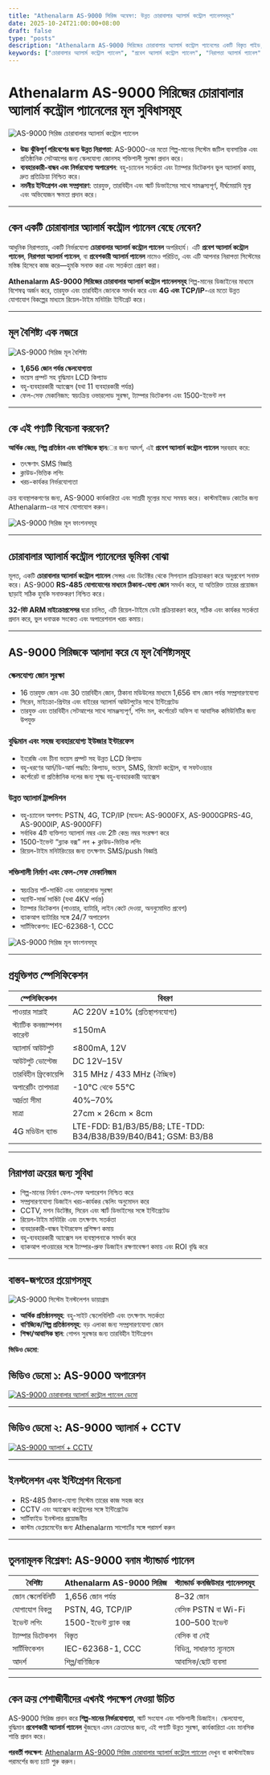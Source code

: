 ```yaml
---
title: "Athenalarm AS-9000 সিরিজ অন্বেষণ: উন্নত চোরাবালার অ্যালার্ম কন্ট্রোল প্যানেলসমূহ"
date: 2025-10-24T21:00:00+08:00
draft: false
type: "posts"
description: "Athenalarm AS-9000 সিরিজের চোরাবালার অ্যালার্ম কন্ট্রোল প্যানেলের একটি বিস্তৃত গাইড, যা শিল্প, বাণিজ্যিক এবং আবাসিক নিরাপত্তার জন্য আদর্শ। মূল বৈশিষ্ট্য, সুবিধা এবং ক্রয় সংক্রান্ত সুবিধা সম্পর্কে জানুন।"
keywords: ["চোরাবালার অ্যালার্ম কন্ট্রোল প্যানেল", "প্রবেশ অ্যালার্ম কন্ট্রোল প্যানেল", "নিরাপত্তা অ্যালার্ম প্যানেল", "প্রবেশকারী অ্যালার্ম প্যানেল"]
---
```


# Athenalarm AS-9000 সিরিজের চোরাবালার অ্যালার্ম কন্ট্রোল প্যানেলের মূল সুবিধাসমূহ

![AS-9000 সিরিজ চোরাবালার অ্যালার্ম কন্ট্রোল প্যানেল](https://athenalarm.com/wp-content/uploads/2022/02/Athenalarm-alarm-control-panel.jpg)

- **উচ্চ ঝুঁকিপূর্ণ পরিবেশের জন্য উন্নত নিরাপত্তা**: AS-9000-এর মতো শিল্প-মানের সিস্টেম জটিল ব্যবসায়িক এবং প্রতিষ্ঠানিক সেটআপের জন্য স্কেলযোগ্য জোনসহ শক্তিশালী সুরক্ষা প্রদান করে।  
- **ব্যবহারকারী-বান্ধব এবং নির্ভরযোগ্য অপারেশন**: বহু-চ্যানেল সতর্কতা এবং ট্যাম্পার ডিটেকশন ভুল অ্যালার্ম কমায়, দ্রুত প্রতিক্রিয়া নিশ্চিত করে।  
- **নমনীয় ইন্টিগ্রেশন এবং সম্প্রসারণ**: তারযুক্ত, তারবিহীন এবং স্মার্ট ডিভাইসের সাথে সামঞ্জস্যপূর্ণ, দীর্ঘমেয়াদি মূল্য এবং অভিযোজন ক্ষমতা প্রদান করে।  

---

## কেন একটি চোরাবালার অ্যালার্ম কন্ট্রোল প্যানেল বেছে নেবেন?

আধুনিক নিরাপত্তায়, একটি নির্ভরযোগ্য **চোরাবালার অ্যালার্ম কন্ট্রোল প্যানেল** অপরিহার্য। এটি **প্রবেশ অ্যালার্ম কন্ট্রোল প্যানেল**, **নিরাপত্তা অ্যালার্ম প্যানেল**, বা **প্রবেশকারী অ্যালার্ম প্যানেল** নামেও পরিচিত, এবং এটি আপনার নিরাপত্তা সিস্টেমের মস্তিষ্ক হিসেবে কাজ করে—হুমকি সনাক্ত করা এবং সতর্কতা প্রেরণ করা।  

**Athenalarm AS-9000 সিরিজের চোরাবালার অ্যালার্ম কন্ট্রোল প্যানেলসমূহ** শিল্প-মানের ডিজাইনের মাধ্যমে বিশেষত্ব অর্জন করে, তারযুক্ত এবং তারবিহীন জোনকে সমর্থন করে এবং **4G এবং TCP/IP**-এর মতো উন্নত যোগাযোগ বিকল্পের মাধ্যমে রিয়েল-টাইম মনিটরিং ইন্টিগ্রেট করে।

---

## মূল বৈশিষ্ট্য এক নজরে

![AS-9000 সিরিজ মূল বৈশিষ্ট্য](https://athenalarm.com/wp-content/uploads/2025/10/Athenalarm-alarm-control-panel-1.jpg)

- **1,656 জোন পর্যন্ত স্কেলযোগ্যতা**  
- ভয়েস প্রম্পট সহ বুদ্ধিমান LCD কিপ্যাড  
- বহু-ব্যবহারকারী অ্যাক্সেস (যথা 11 ব্যবহারকারী পর্যন্ত)  
- ফেল-সেফ মেকানিজম: স্বয়ংক্রিয় ওভারলোড সুরক্ষা, ট্যাম্পার ডিটেকশন এবং 1500-ইভেন্ট লগ  

---

## কে এই পণ্যটি বিবেচনা করবেন?

**আর্থিক কেন্দ্র, শিল্প প্রতিষ্ঠান এবং বাণিজ্যিক স্থান**ের জন্য আদর্শ, এই **প্রবেশ অ্যালার্ম কন্ট্রোল প্যানেল** সরবরাহ করে:  
- তৎক্ষণাৎ SMS বিজ্ঞপ্তি  
- ক্লাউড-ভিত্তিক লগিং  
- খরচ-কার্যকর নির্ভরযোগ্যতা  

ক্রয় ব্যবস্থাপকগণের জন্য, AS-9000 কার্যকারিতা এবং সাশ্রয়ী মূল্যের মধ্যে সমন্বয় করে। কাস্টমাইজড কোটের জন্য Athenalarm-এর সাথে যোগাযোগ করুন।

![AS-9000 সিরিজ মূল ফাংশনসমূহ](https://athenalarm.com/wp-content/uploads/2025/10/Athenalarm-alarm-control-panel-2-scaled.jpg)

---

## চোরাবালার অ্যালার্ম কন্ট্রোল প্যানেলের ভূমিকা বোঝা

মূলত, একটি **চোরাবালার অ্যালার্ম কন্ট্রোল প্যানেল** সেন্সর এবং ডিটেক্টর থেকে সিগন্যাল প্রক্রিয়াকরণ করে অনুপ্রবেশ সনাক্ত করে। AS-9000 **RS-485 যোগাযোগের মাধ্যমে ঠিকানা-যোগ্য জোন** সমর্থন করে, যা অতিরিক্ত তারের প্রয়োজন ছাড়াই সঠিক হুমকি সনাক্তকরণ নিশ্চিত করে।  

**32-বিট ARM মাইক্রোপ্রসেসর** দ্বারা চালিত, এটি রিয়েল-টাইমে ডেটা প্রক্রিয়াকরণ করে, সঠিক এবং কার্যকর সতর্কতা প্রদান করে, ভুল ধনাত্মক সংকেত এবং অপারেশনাল খরচ কমায়।

---

## AS-9000 সিরিজকে আলাদা করে যে মূল বৈশিষ্ট্যসমূহ

### স্কেলযোগ্য জোন সুরক্ষা
- 16 তারযুক্ত জোন এবং 30 তারবিহীন জোন, ঠিকানা মডিউলের মাধ্যমে 1,656 বাস জোন পর্যন্ত সম্প্রসারণযোগ্য  
- সিরেন, মাইক্রো-প্রিন্টার এবং বাইরের অ্যালার্ম আউটপুটের সাথে ইন্টিগ্রেটেড  
- তারযুক্ত এবং তারবিহীন সেটআপের সাথে সামঞ্জস্যপূর্ণ, শপিং মল, কর্পোরেট অফিস বা আবাসিক কমিউনিটির জন্য উপযুক্ত  

### বুদ্ধিমান এবং সহজ ব্যবহারযোগ্য ইউজার ইন্টারফেস
- ইংরেজি এবং চীনা ভয়েস প্রম্পট সহ উন্নত LCD কিপ্যাড  
- বহু-ধরণের আর্ম/ডি-আর্ম পদ্ধতি: কিপ্যাড, ভয়েস, SMS, রিমোট কন্ট্রোল, বা সফটওয়্যার  
- কর্পোরেট বা প্রতিষ্ঠানিক দলের জন্য সূক্ষ্ম বহু-ব্যবহারকারী অ্যাক্সেস  

### উন্নত অ্যালার্ম ট্রান্সমিশন
- বহু-চ্যানেল অপশন: PSTN, 4G, TCP/IP (মডেল: AS-9000FX, AS-9000GPRS-4G, AS-9000IP, AS-9000FF)  
- সর্বাধিক 4টি ব্যক্তিগত অ্যালার্ম নম্বর এবং 2টি কেন্দ্র নম্বর সংরক্ষণ করে  
- 1500-ইভেন্ট “ব্ল্যাক বক্স” লগ + ক্লাউড-ভিত্তিক লগিং  
- রিয়েল-টাইম মনিটরিংয়ের জন্য তৎক্ষণাৎ SMS/push বিজ্ঞপ্তি  

### শক্তিশালী নির্মাণ এবং ফেল-সেফ মেকানিজম
- স্বয়ংক্রিয় শর্ট-সার্কিট এবং ওভারলোড সুরক্ষা  
- অ্যান্টি-সার্জ সার্কিট (যথা 4KV পর্যন্ত)  
- ট্যাম্পার ডিটেকশন (পাওয়ার, ব্যাটারি, লাইন কেটে দেওয়া, অননুমোদিত প্রবেশ)  
- ব্যাকআপ ব্যাটারির সঙ্গে 24/7 অপারেশন  
- সার্টিফিকেশন: IEC-62368-1, CCC  

![AS-9000 সিরিজ মূল ফাংশনসমূহ](https://athenalarm.com/wp-content/uploads/2025/10/Athenalarm-alarm-control-panel-3.jpg)

---

## প্রযুক্তিগত স্পেসিফিকেশন

| স্পেসিফিকেশন | বিবরণ |
|---------------|--------|
| পাওয়ার সাপ্লাই | AC 220V ±10% (প্রতিস্থাপনযোগ্য) |
| স্ট্যাটিক কনজাম্পশন কারেন্ট | ≤150mA |
| অ্যালার্ম আউটপুট | ≤800mA, 12V |
| আউটপুট ভোল্টেজ | DC 12V–15V |
| তারবিহীন ফ্রিকোয়েন্সি | 315 MHz / 433 MHz (ঐচ্ছিক) |
| অপারেটিং তাপমাত্রা | -10°C থেকে 55°C |
| আর্দ্রতা সীমা | 40%–70% |
| মাত্রা | 27cm × 26cm × 8cm |
| 4G মডিউল ব্যান্ড | LTE-FDD: B1/B3/B5/B8; LTE-TDD: B34/B38/B39/B40/B41; GSM: B3/B8 |

---

## নিরাপত্তা ক্রয়ের জন্য সুবিধা

- শিল্প-মানের নির্মাণ ফেল-সেফ অপারেশন নিশ্চিত করে  
- সম্প্রসারণযোগ্য ডিজাইন খরচ-কার্যকর স্কেলিং অনুমোদন করে  
- CCTV, মশন ডিটেক্টর, সিরেন এবং স্মার্ট ডিভাইসের সঙ্গে ইন্টিগ্রেটেড  
- রিয়েল-টাইম মনিটরিং এবং তৎক্ষণাৎ সতর্কতা  
- ব্যবহারকারী-বান্ধব ইন্টারফেস প্রশিক্ষণ কমায়  
- বহু-ব্যবহারকারী অ্যাক্সেস দল ব্যবস্থাপনাকে সমর্থন করে  
- ব্যাকআপ পাওয়ারের সঙ্গে ট্যাম্পার-প্রুফ ডিজাইন রক্ষণাবেক্ষণ কমায় এবং ROI বৃদ্ধি করে  

---

## বাস্তব-জগতের প্রয়োগসমূহ

![AS-9000 সিস্টেম ইনস্টলেশন ডায়াগ্রাম](https://athenalarm.com/wp-content/uploads/2023/11/Large-scale-Bus-wire-Network-Alarm-System-Application-Architecture-Diagram.jpg)

- **আর্থিক প্রতিষ্ঠানসমূহ**: বহু-সাইট স্কেলেবিলিটি এবং তৎক্ষণাৎ সতর্কতা  
- **বাণিজ্যিক/শিল্প প্রতিষ্ঠানসমূহ**: বড় এলাকা জন্য সম্প্রসারণযোগ্য জোন  
- **শিক্ষা/আবাসিক স্থান**: গোপন সুরক্ষার জন্য তারবিহীন ইন্টিগ্রেশন  

**ভিডিও ডেমো**:

## ভিডিও ডেমো ১: AS-9000 অপারেশন
[![AS-9000 চোরাবালার অ্যালার্ম কন্ট্রোল প্যানেল ডেমো](https://img.youtube.com/vi/OG99LU33DYs/0.jpg)](https://www.youtube.com/watch?v=OG99LU33DYs)

---

## ভিডিও ডেমো ২: AS-9000 অ্যালার্ম + CCTV
[![AS-9000 অ্যালার্ম + CCTV](https://img.youtube.com/vi/FouMQpGDZNk/0.jpg)](https://www.youtube.com/shorts/FouMQpGDZNk)

---

## ইনস্টলেশন এবং ইন্টিগ্রেশন বিবেচনা

- RS-485 ঠিকানা-যোগ্য সিস্টেম তারের কাজ সহজ করে  
- CCTV এবং অ্যাক্সেস কন্ট্রোলের সঙ্গে ইন্টিগ্রেটেড  
- সার্টিফাইড ইনস্টলার প্রয়োজনীয়  
- কাস্টম ডেপ্লয়মেন্টের জন্য Athenalarm সাপোর্টের সঙ্গে পরামর্শ করুন  

---

## তুলনামূলক বিশ্লেষণ: AS-9000 বনাম স্ট্যান্ডার্ড প্যানেল

| বৈশিষ্ট্য | Athenalarm AS-9000 সিরিজ | স্ট্যান্ডার্ড কনজিউমার প্যানেলসমূহ |
|-----------|--------------------------|--------------------------------|
| জোন স্কেলেবিলিটি | 1,656 জোন পর্যন্ত | 8–32 জোন |
| যোগাযোগ বিকল্প | PSTN, 4G, TCP/IP | বেসিক PSTN বা Wi-Fi |
| ইভেন্ট লগিং | 1500-ইভেন্ট ব্ল্যাক বক্স | 100–500 ইভেন্ট |
| ট্যাম্পার ডিটেকশন | বিস্তৃত | বেসিক বা নেই |
| সার্টিফিকেশন | IEC-62368-1, CCC | বিভিন্ন, সাধারণত ন্যূনতম |
| আদর্শ | শিল্প/বাণিজ্যিক | আবাসিক/ছোট ব্যবসা |

---

## কেন ক্রয় পেশাজীবীদের এখনই পদক্ষেপ নেওয়া উচিত

AS-9000 সিরিজ প্রদান করে **শিল্প-মানের নির্ভরযোগ্যতা**, স্মার্ট সংযোগ এবং শক্তিশালী ডিজাইন। স্কেলযোগ্য, বুদ্ধিমান **প্রবেশকারী অ্যালার্ম প্যানেল** খুঁজছেন এমন ক্রেতাদের জন্য, এই পণ্যটি উন্নত সুরক্ষা, কার্যকারিতা এবং মানসিক শান্তি প্রদান করে।  

**পরবর্তী পদক্ষেপ**: [Athenalarm AS-9000 সিরিজ চোরাবালার অ্যালার্ম কন্ট্রোল প্যানেল](https://athenalarm.com/burglar-alarm/intrusion-alarm-panel/alarm-control-panel/) দেখুন বা কাস্টমাইজড পরামর্শের জন্য চ্যাট শুরু করুন।
